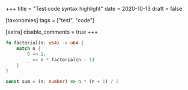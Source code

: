 +++
title = "Test code syntax highlight"
date = 2020-10-13
draft = false

[taxonomies]
tags = ["test", "code"]

[extra]
disable_comments = true
+++

```rust
fn factorial(n: u64) -> u64 {
    match n {
        0 => 1,
        _ => n * factorial(n - 1)
    }
}
```

```typescript
const sum = (n: number) => n * (n + 1) / 2
```

